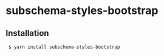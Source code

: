subschema-styles-bootstrap
===

## Installation
```sh
 $ yarn install subschema-styles-bootstrap
```
